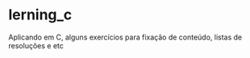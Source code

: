 # lerning_c
 Aplicando em C, alguns exercícios para fixação de conteúdo, listas de resoluções e etc 
